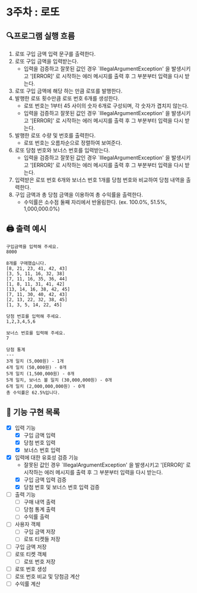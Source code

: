 # 3주차 : 로또

## 🔍프로그램 실행 흐름

1. 로또 구입 금액 입력 문구를 출력한다.
2. 로또 구입 금액을 입력받는다.
    - 입력을 검증하고 잘못된 값인 경우 `IllegalArgumentException' 을 발생시키고 '[ERROR]' 로 시작하는 에러 메시지를 출력 후 그 부분부터 입력을 다시 받는다.
3. 로또 구입 금액에 해당 하는 만큼 로또를 발행한다.
4. 발행한 로또 횟수만큼 로또 번호 6개를 생성한다.
    - 로또 번호는 1부터 45 사이의 숫자 6개로 구성되며, 각 숫자가 겹치지 않는다.
    - 입력을 검증하고 잘못된 값인 경우 `IllegalArgumentException' 을 발생시키고 '[ERROR]' 로 시작하는 에러 메시지를 출력 후 그 부분부터 입력을 다시 받는다.
5. 발행한 로또 수량 및 번호를 출력한다.
    - 로또 번호는 오름차순으로 정렬하여 보여준다.
6. 로또 당첨 번호와 보너스 번호를 입력받는다.
    - 입력을 검증하고 잘못된 값인 경우 `IllegalArgumentException' 을 발생시키고 '[ERROR]' 로 시작하는 에러 메시지를 출력 후 그 부분부터 입력을 다시 받는다.
7. 입력받은 로또 번호 6개와 보너스 번호 1개를 당첨 번호와 비교하여 당첨 내역을 출력한다.
8. 구입 금액과 총 당첨 금액을 이용하여 총 수익률을 출력한다.
    - 수익률은 소수점 둘째 자리에서 반올림한다. (ex. 100.0%, 51.5%, 1,000,000.0%)

##  🖨️ 출력 예시
```
구입금액을 입력해 주세요.
8000

8개를 구매했습니다.
[8, 21, 23, 41, 42, 43] 
[3, 5, 11, 16, 32, 38] 
[7, 11, 16, 35, 36, 44] 
[1, 8, 11, 31, 41, 42] 
[13, 14, 16, 38, 42, 45] 
[7, 11, 30, 40, 42, 43] 
[2, 13, 22, 32, 38, 45] 
[1, 3, 5, 14, 22, 45]

당첨 번호를 입력해 주세요.
1,2,3,4,5,6

보너스 번호를 입력해 주세요.
7

당첨 통계
---
3개 일치 (5,000원) - 1개
4개 일치 (50,000원) - 0개
5개 일치 (1,500,000원) - 0개
5개 일치, 보너스 볼 일치 (30,000,000원) - 0개
6개 일치 (2,000,000,000원) - 0개
총 수익률은 62.5%입니다.
```

## 🚀 기능 구현 목록

- [x] 입력 기능
  - [x] 구입 금액 입력
  - [x] 당첨 번호 입력
  - [x] 보너스 번호 입력
- [x] 입력에 대한 유효성 검증 기능
  - 잘못된 값인 경우 `IllegalArgumentException' 을 발생시키고 '[ERROR]' 로 시작하는 에러 메시지를 출력 후 그 부분부터 입력을 다시 받는다.
  - [x] 구입 금액 입력 검증
  - [x] 당첨 번호 및 보너스 번호 입력 검증
- [ ] 출력 기능
  - [ ] 구매 내역 출력
  - [ ] 당첨 통계 출력
  - [ ] 수익률 출력
- [ ] 사용자 객체
  - [ ] 구입 금액 저장
  - [ ] 로또 티켓들 저장
- [ ] 구입 금액 저장
- [ ] 로또 티켓 객체
  - [ ] 로또 번호 저장
- [ ] 로또 번호 생성
- [ ] 로또 번호 비교 및 당첨금 계산
- [ ] 수익률 계산